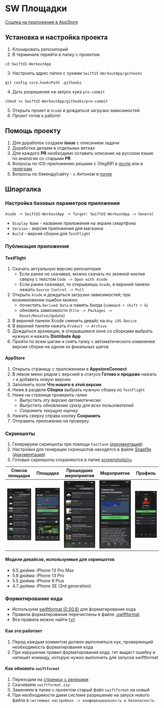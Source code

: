 # SW Площадки
[Ссылка на приложение в AppStore](https://workout.su/ios)

## Установка и настройка проекта
1. Клонировать репозиторий
2. В терминале перейти в папку с проектом 
```shell
cd SwiftUI-WorkoutApp
```
3. Настроить адрес папки с хуками `SwiftUI-WorkoutApp/githooks`
```shell
git config core.hooksPath .githooks
```
4. Дать разрешение на запуск хука `pre-commit`
```shell
chmod +x SwiftUI-WorkoutApp/githooks/pre-commit
```
5. Открыть проект в `Xcode` и дождаться загрузки зависимостей
6. Проект готов к работе!

## Помощь проекту
1. Для доработок создаем **issue** с описанием задачи
2. Доработки делаем в отдельных ветках
3. Для каждого **PR** необходимо оставить описание на русском языке по аналогии со старыми **PR**
4. Вопросы по iOS-приложению решаем с Oleg991 в [почте](mailto:o.n.eremenko@gmail.com?subject=[GitHub]-SwiftUI-WorkoutApp) или в [телеграм](http://t.me/oleg991)
5. Вопросы по бэкенду/сайту - c Антоном в [почте](mailto:anton@workout.su?subject=[GitHub]-SwiftUI-WorkoutApp)

## Шпаргалка
### Настройка базовых параметров приложения  
`Xcode -> SwiftUI-WorkoutApp -> Target: SwiftUI-WorkoutApp -> General`
- `Display Name` - название приложения на экране смартфона 
- `Version` - версия приложения для магазина 
- `Build` - версия сборки для `TestFlight` 

### Публикация приложения
#### TestFlight
1. Скачать актуальную версию репозитория
   - Если ранее не скачивал, можно скачать по зеленой кнопке сверху с текстом `Code -> Open with Xcode`
   - Если ранее скачивал, то открываешь `Xcode`, в верхней панели нажать `Source Control -> Pull`
2. Открыть `Xcode` и дождаться загрузки зависимостей; при возникновении ошибок можно:
   -  почистить `Derived Data` и память билда (`command + shift + k`)
   -  обновить зависимости (`File -> Packages -> Reset/Resolve/Update`)
3. В верхней панели Xcode сменить девайс на `Any iOS Device`
4. В верхней панели нажать `Product -> Archive`
5. Дождаться архивации, в открывшемся окне со сборками выбрать нужную и нажать **Distribute App**
6. Пройти по всем шагам и снять галку с автоматического изменения версии сборки на одном из финальных шагов

#### AppStore
1. Открыть страницу с приложением в **AppstoreConnect**
2. В левом меню рядом с версией в статусе **Готово к продаже** нажать `+` и добавить новую версию
3. Заполнить поле **Что нового в этой версии**
4. Ниже в разделе **Сборка** выбрать нужную сборку из `TestFlight`
5. Ниже на странице проверить галки
   - *Выпустить эту версию автоматически*
   - *Выпустить обновление сразу для всех пользователей*
   - *Сохранить текущую оценку*
6. Нажать сверху справа кнопку **Сохранить**
7. Отправить приложение на проверку

### Скриншоты  
1. Генерируем скриншоты при помощи `Fastlane` ([документация](https://docs.fastlane.tools/getting-started/ios/setup/))
2. Настройки для генерации скриншотов находятся в файле [Snapfile](Snapfile) ([документация](https://docs.fastlane.tools/actions/snapshot/))
3. Готовые скриншоты сохраняются в папке [screenshots/ru](./screenshots/ru)

| Список площадок | Площадка | Прошедшие мероприятия | Мероприятие | Профиль |
| --- | --- | --- | --- | --- |
| <img src="./screenshots/ru/iPhone 13 Pro Max-1-sportsGroundsList.png"> | <img src="./screenshots/ru/iPhone 13 Pro Max-2-sportsGroundDetails.png"> | <img src="./screenshots/ru/iPhone 13 Pro Max-3-pastEvents.png"> | <img src="./screenshots/ru/iPhone 13 Pro Max-4-eventDetails.png"> | <img src="./screenshots/ru/iPhone 13 Pro Max-5-profile.png"> |

#### Модели девайсов, используемые для скриншотов
- 6.5 дюйма: iPhone 13 Pro Max
- 5.8 дюйма: iPhone 13 Pro
- 5.5 дюйма: iPhone 8 Plus
- 4.7 дюйма: iPhone SE (3rd generation)

### Форматирование кода
- Используем [swiftformat (0.50.8)](https://github.com/nicklockwood/SwiftFormat) для форматирования кода
- Правила форматирования перечислены в файле [.swiftformat](.swiftformat)
- Все правила можно найти [тут](https://github.com/nicklockwood/SwiftFormat/blob/master/Rules.md)

#### Как это работает
1. Перед каждым коммитом должен выполняться хук, проверяющий необходимость форматирования кода
2. При нарушении правил форматирования кода, гит выдаст ошибку и напишет команду, которую нужно выполнить для запуска swiftformat

#### Как обновить `swiftformat`
1. Переходим на [страницу с релизами](https://github.com/nicklockwood/SwiftFormat/releases)
2. Скачиваем `swiftformat.zip`
3. Заменяем в папке с проектом старый файл `swiftformat` на новый
4. При необходимости даем системе разрешение на запуск нового файла в `системных настройках -> конфиденциальность и безопасность`
